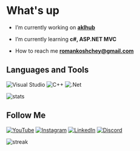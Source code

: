 #  What's up

- I’m currently working on **[aklhub](https://github.com/Koshcher/aklhub)**

- I’m currently learning **c#, ASP.NET MVC**

-  How to reach me **romankoshchey@gmail.com**

## Languages and Tools
![Visual Studio](https://img.shields.io/badge/-Vs-2c2c2c?style=for-the-badge&logo=visual-studio&logoColor=5C2D91)
![C++](https://img.shields.io/badge/-C++-2c2c2c?style=for-the-badge&logo=C%2b%2b&logoColor=6296CC)
![.Net](https://img.shields.io/badge/-Framework-2c2c2c?style=for-the-badge&logo=.net&logoColor=E5D3FF)

![stats](https://github-readme-stats.vercel.app/api/top-langs?username=koshcher&show_icons=true&locale=en&layout=compact&theme=onedark&text_color=8cb172)


## Follow Me
[![YouTube](https://img.shields.io/badge/-YouTube-2c2c2c?style=for-the-badge&logo=YouTube&logoColor=F76060)](https://www.youtube.com/channel/UC76gVI16vbdC1Bwa87bECyw)
[![Instagram](https://img.shields.io/badge/-Instagram-2c2c2c?style=for-the-badge&logo=instagram&logoColor=F754E2)](https://www.instagram.com/koshchey_sw/)
[![LinkedIn](https://img.shields.io/badge/-LinkedIn-2c2c2c?style=for-the-badge&logo=linkedin&logoColor=6296CC)](https://www.linkedin.com/in/roman-koshchey-0a7a03223/)
[![Discord](https://img.shields.io/badge/-Discord-2c2c2c?style=for-the-badge&logo=Discord&logoColor=6079F7)](https://discord.com/users/Koshcher#7607)

![streak](https://github-readme-streak-stats.herokuapp.com/?user=koshcher&theme=onedark)
